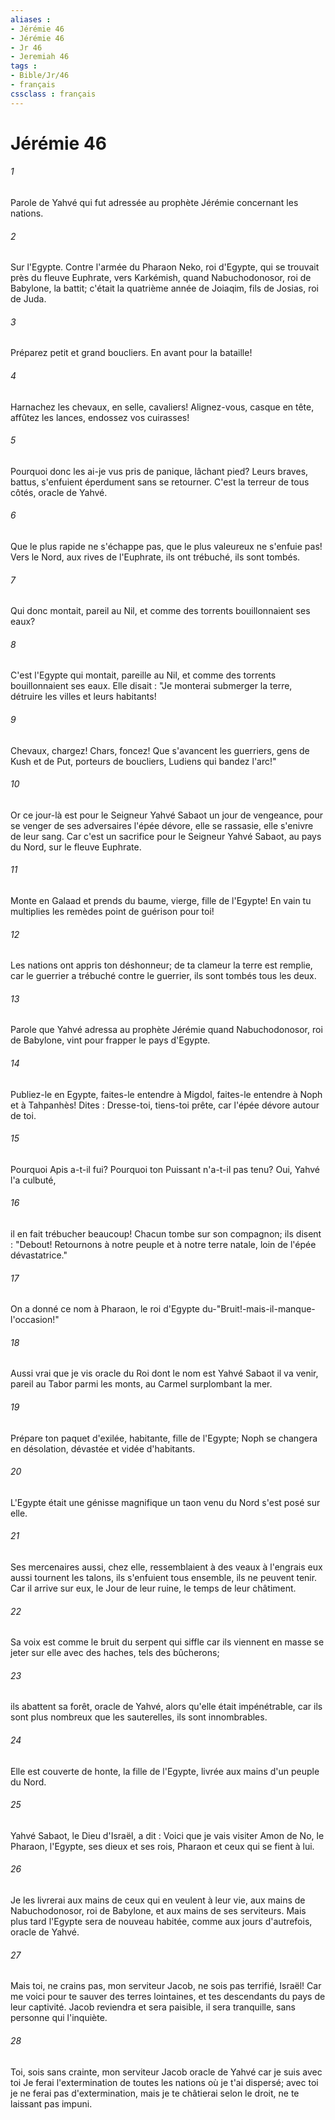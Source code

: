```yaml
---
aliases : 
- Jérémie 46
- Jérémie 46
- Jr 46
- Jeremiah 46
tags : 
- Bible/Jr/46
- français
cssclass : français
---
```


# Jérémie 46

###### 1
Parole de Yahvé qui fut adressée au prophète Jérémie concernant les nations.
###### 2
Sur l'Egypte. Contre l'armée du Pharaon Neko, roi d'Egypte, qui se trouvait près du fleuve Euphrate, vers Karkémish, quand Nabuchodonosor, roi de Babylone, la battit; c'était la quatrième année de Joiaqim, fils de Josias, roi de Juda.
###### 3
Préparez petit et grand boucliers. En avant pour la bataille!
###### 4
Harnachez les chevaux, en selle, cavaliers! Alignez-vous, casque en tête, affûtez les lances, endossez vos cuirasses!
###### 5
Pourquoi donc les ai-je vus pris de panique, lâchant pied? Leurs braves, battus, s'enfuient éperdument sans se retourner. C'est la terreur de tous côtés, oracle de Yahvé.
###### 6
Que le plus rapide ne s'échappe pas, que le plus valeureux ne s'enfuie pas! Vers le Nord, aux rives de l'Euphrate, ils ont trébuché, ils sont tombés.
###### 7
Qui donc montait, pareil au Nil, et comme des torrents bouillonnaient ses eaux?
###### 8
C'est l'Egypte qui montait, pareille au Nil, et comme des torrents bouillonnaient ses eaux. Elle disait : "Je monterai submerger la terre, détruire les villes et leurs habitants!
###### 9
Chevaux, chargez! Chars, foncez! Que s'avancent les guerriers, gens de Kush et de Put, porteurs de boucliers, Ludiens qui bandez l'arc!"
###### 10
Or ce jour-là est pour le Seigneur Yahvé Sabaot un jour de vengeance, pour se venger de ses adversaires l'épée dévore, elle se rassasie, elle s'enivre de leur sang. Car c'est un sacrifice pour le Seigneur Yahvé Sabaot, au pays du Nord, sur le fleuve Euphrate.
###### 11
Monte en Galaad et prends du baume, vierge, fille de l'Egypte! En vain tu multiplies les remèdes point de guérison pour toi!
###### 12
Les nations ont appris ton déshonneur; de ta clameur la terre est remplie, car le guerrier a trébuché contre le guerrier, ils sont tombés tous les deux.
###### 13
Parole que Yahvé adressa au prophète Jérémie quand Nabuchodonosor, roi de Babylone, vint pour frapper le pays d'Egypte.
###### 14
Publiez-le en Egypte, faites-le entendre à Migdol, faites-le entendre à Noph et à Tahpanhès! Dites : Dresse-toi, tiens-toi prête, car l'épée dévore autour de toi.
###### 15
Pourquoi Apis a-t-il fui? Pourquoi ton Puissant n'a-t-il pas tenu? Oui, Yahvé l'a culbuté,
###### 16
il en fait trébucher beaucoup! Chacun tombe sur son compagnon; ils disent : "Debout! Retournons à notre peuple et à notre terre natale, loin de l'épée dévastatrice."
###### 17
On a donné ce nom à Pharaon, le roi d'Egypte du-"Bruit!-mais-il-manque-l'occasion!"
###### 18
Aussi vrai que je vis oracle du Roi dont le nom est Yahvé Sabaot il va venir, pareil au Tabor parmi les monts, au Carmel surplombant la mer.
###### 19
Prépare ton paquet d'exilée, habitante, fille de l'Egypte; Noph se changera en désolation, dévastée et vidée d'habitants.
###### 20
L'Egypte était une génisse magnifique un taon venu du Nord s'est posé sur elle.
###### 21
Ses mercenaires aussi, chez elle, ressemblaient à des veaux à l'engrais eux aussi tournent les talons, ils s'enfuient tous ensemble, ils ne peuvent tenir. Car il arrive sur eux, le Jour de leur ruine, le temps de leur châtiment.
###### 22
Sa voix est comme le bruit du serpent qui siffle car ils viennent en masse se jeter sur elle avec des haches, tels des bûcherons;
###### 23
ils abattent sa forêt, oracle de Yahvé, alors qu'elle était impénétrable, car ils sont plus nombreux que les sauterelles, ils sont innombrables.
###### 24
Elle est couverte de honte, la fille de l'Egypte, livrée aux mains d'un peuple du Nord.
###### 25
Yahvé Sabaot, le Dieu d'Israël, a dit : Voici que je vais visiter Amon de No, le Pharaon, l'Egypte, ses dieux et ses rois, Pharaon et ceux qui se fient à lui.
###### 26
Je les livrerai aux mains de ceux qui en veulent à leur vie, aux mains de Nabuchodonosor, roi de Babylone, et aux mains de ses serviteurs. Mais plus tard l'Egypte sera de nouveau habitée, comme aux jours d'autrefois, oracle de Yahvé.
###### 27
Mais toi, ne crains pas, mon serviteur Jacob, ne sois pas terrifié, Israël! Car me voici pour te sauver des terres lointaines, et tes descendants du pays de leur captivité. Jacob reviendra et sera paisible, il sera tranquille, sans personne qui l'inquiète.
###### 28
Toi, sois sans crainte, mon serviteur Jacob oracle de Yahvé car je suis avec toi Je ferai l'extermination de toutes les nations où je t'ai dispersé; avec toi je ne ferai pas d'extermination, mais je te châtierai selon le droit, ne te laissant pas impuni.
